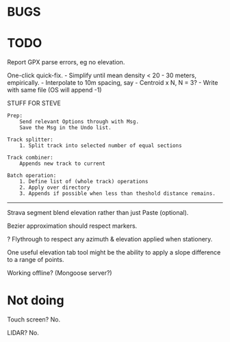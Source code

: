 

# BUGS


# TODO

Report GPX parse errors, eg no elevation.

One-click quick-fix.
    - Simplify until mean density < 20 - 30 meters, empirically.
    - Interpolate to 10m spacing, say
    - Centroid x N, N = 3?
    - Write with same file (OS will append -1)


STUFF FOR STEVE

    Prep:
        Send relevant Options through with Msg.
        Save the Msg in the Undo list.
    
    Track splitter:
        1. Split track into selected number of equal sections

    Track combiner:
        Appends new track to current
    
    Batch operation:
        1. Define list of (whole track) operations
        2. Apply over directory
        3. Appends if possible when less than theshold distance remains.

---

Strava segment blend elevation rather than just Paste (optional).

Bezier approximation should respect markers.

? Flythrough to respect any azimuth & elevation applied when stationery.

One useful elevation tab tool might be the ability to apply a slope difference to a range of points.

Working offline? (Mongoose server?)

# Not doing

Touch screen? No.

LIDAR? No.


